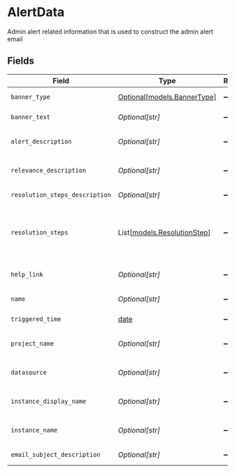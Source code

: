 # AlertData

Admin alert related information that is used to construct the admin alert email


## Fields

| Field                                                                                                    | Type                                                                                                     | Required                                                                                                 | Description                                                                                              |
| -------------------------------------------------------------------------------------------------------- | -------------------------------------------------------------------------------------------------------- | -------------------------------------------------------------------------------------------------------- | -------------------------------------------------------------------------------------------------------- |
| `banner_type`                                                                                            | [Optional[models.BannerType]](../models/bannertype.md)                                                   | :heavy_minus_sign:                                                                                       | Banner type to display for this alert                                                                    |
| `banner_text`                                                                                            | *Optional[str]*                                                                                          | :heavy_minus_sign:                                                                                       | Text to display for the alert banner                                                                     |
| `alert_description`                                                                                      | *Optional[str]*                                                                                          | :heavy_minus_sign:                                                                                       | Text for what happened section of an admin alert.                                                        |
| `relevance_description`                                                                                  | *Optional[str]*                                                                                          | :heavy_minus_sign:                                                                                       | Text for why this matters section of an admin alert.                                                     |
| `resolution_steps_description`                                                                           | *Optional[str]*                                                                                          | :heavy_minus_sign:                                                                                       | Text for to do section before actual steps.                                                              |
| `resolution_steps`                                                                                       | List[[models.ResolutionStep](../models/resolutionstep.md)]                                               | :heavy_minus_sign:                                                                                       | Steps to take to resolve an alert which are optionally mapped to a link for instructions (e.g. help doc) |
| `help_link`                                                                                              | *Optional[str]*                                                                                          | :heavy_minus_sign:                                                                                       | Help link for the alert that the admin can reference                                                     |
| `name`                                                                                                   | *Optional[str]*                                                                                          | :heavy_minus_sign:                                                                                       | The name of the admin alert                                                                              |
| `triggered_time`                                                                                         | [date](https://docs.python.org/3/library/datetime.html#date-objects)                                     | :heavy_minus_sign:                                                                                       | The time that the alert was triggered                                                                    |
| `project_name`                                                                                           | *Optional[str]*                                                                                          | :heavy_minus_sign:                                                                                       | Human readable name of the project instance                                                              |
| `datasource`                                                                                             | *Optional[str]*                                                                                          | :heavy_minus_sign:                                                                                       | Datasource that the alert is related to (possibly null)                                                  |
| `instance_display_name`                                                                                  | *Optional[str]*                                                                                          | :heavy_minus_sign:                                                                                       | datasource instance's user set display name                                                              |
| `instance_name`                                                                                          | *Optional[str]*                                                                                          | :heavy_minus_sign:                                                                                       | datasource instance's name e.g. confluence_0a0odwv                                                       |
| `email_subject_description`                                                                              | *Optional[str]*                                                                                          | :heavy_minus_sign:                                                                                       | custom text in subject line                                                                              |